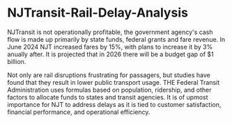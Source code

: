 # NJTransit-Rail-Delay-Analysis
 
NJTransit is not operationally profitable, the government agency's cash flow is made up primarily by state funds, federal grants and fare revenue. In June 2024 NJT increased fares by 15%, with plans to increase it by 3% anually after. It is projected that in 2026 there will be a budget gap of $1 billion.

Not only are rail disruptions frustrating for passagers, but studies have found that they result in lower public transport usage. THE Federal Transit Administration uses formulas based on population, ridership, and other factors to allocate funds to states and transit agencies. It is of upmost importance for NJT to address delays as it is tied to customer satisfaction, financial performance, and operational efficiency.
